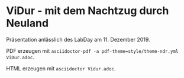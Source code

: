 # ViDur - mit dem Nachtzug durch Neuland
Präsentation anlässlich des LabDay am 11. Dezember 2019.

PDF erzeugen mit
`asciidoctor-pdf -a pdf-theme=style/theme-ndr.yml ViDur.adoc`.

HTML erzeugen mit
`asciidoctor Vidur.adoc`.
